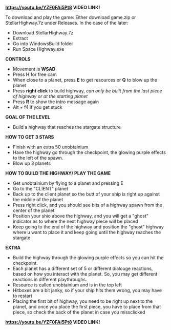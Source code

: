 
**https://youtu.be/YZF0FAi5Pt8 VIDEO LINK!**

To download and play the game: Either download game.zip or StellarHighway.7z under Releases.
In the case of the later: 
  - Download StellarHighway.7z
  - Extract
  - Go into WindowsBuild folder
  - Run Space Highway.exe


**CONTROLS**
- Movement is **WSAD**
- Press **H** for free cam
- When close to a planet, press **E** to get resources or **Q** to blow up the planet
- Press **right click** to build highway, _can only be built from the last piece of highway or at the starting planet_
- Press **R** to show the intro message again
- Alt + f4 if you get stuck

**GOAL OF THE LEVEL**
- Build a highway that reaches the stargate structure

**HOW TO GET 3 STARS**
- Finish with an extra 50 unobtainium
- Have the highway go through the checkpoint, the glowing purple effects to the left of the spawn.
- Blow up 3 planets

**HOW TO BUILD THE HIGHWAY/ PLAY THE GAME**
- Get unobtainium by flying to a planet and pressing E
- Go to the "CLIENT" planet 
- Back up to the client planet so the butt of your ship is right up against the middle of the planet
- Press right click, and you should see bits of a highway spawn from the center of the planet
- Position your shio above the highway, and you will get a "ghost" indicator as to where the next highway piece will be placed
- Keep going to the end of the highway and position the "ghost" highway where u want to place it and keep going until the highway reaches the stargate

**EXTRA**
- Build the highway through the glowing purple effects so you can hit the checkpoint.
- Each planet has a different set of 5 or different dialouge reactions, based on how you interact with the planet. So, you may get different reactions in different playthroughs.
- Resource is called unobtainium and is in the top left
- Hitboxes are a bit janky, so if your ship hits them wrong, you may have to restart
- Placing the first bit of highway, you need to be right up next to the planet, and once you place the first piece, you have to place from that piece, so check the back of the planet in case you missclicked

**https://youtu.be/YZF0FAi5Pt8 VIDEO LINK!**
